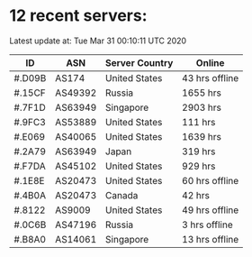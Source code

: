 # 12 recent servers:

Latest update at: Tue Mar 31 00:10:11 UTC 2020

| ID | ASN | Server Country | Online |
| -- | --- | -------------- | ------ |
| #.D09B | AS174 | United States | 43 hrs offline |
| #.15CF | AS49392 | Russia | 1655 hrs |
| #.7F1D | AS63949 | Singapore | 2903 hrs |
| #.9FC3 | AS53889 | United States | 111 hrs |
| #.E069 | AS40065 | United States | 1639 hrs |
| #.2A79 | AS63949 | Japan | 319 hrs |
| #.F7DA | AS45102 | United States | 929 hrs |
| #.1E8E | AS20473 | United States | 60 hrs offline |
| #.4B0A | AS20473 | Canada | 42 hrs |
| #.8122 | AS9009 | United States | 49 hrs offline |
| #.0C6B | AS47196 | Russia | 3 hrs offline |
| #.B8A0 | AS14061 | Singapore | 13 hrs offline |

